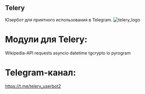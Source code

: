 ## Telery
Юзербот для приятного использования в Telegram.
![telery_logo](https://github.com/Blaing-7542/BD_Telery/assets/149149385/1dab252e-9fd4-4a0c-a80e-5e16c1220eaa)

# Модули для Telery:
Wikipedia-API
requests
asyncio
datetime
tgcrypto
io
pyrogram

# Telegram-канал:
https://t.me/telery_userbot2
